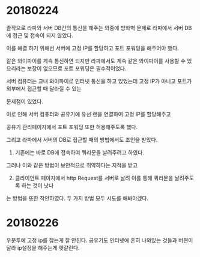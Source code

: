 # 20180224

졸작으로 라파와 서버 DB간의 통신을 해주는 와중에 방화벽 문제로 라파에서 서버 DB에 접근 및 접속이 되지 않았다.<br>

이를 해결 하기 위해선 서버에 고정 IP를 할당하고 포트 포워딩을 해주어야 했다.<br>

같은 와이파이를 계속 통신하면 되지만 라파에서도 계속 같은 와이파이를 사용할 수 있으리라는 보장이 없으므로 포트 포워딩은 필수적이었다.<br>

서버 컴퓨터는 교내 와이파이로 인터넷 통신을 하고 있었는데 고정 IP가 아니고 포트가 외부에서 접근할 때 달라질 수 있는<br>

문제점이 있었다.<br>

이로 인해 서버 컴퓨터와 공유기에 유선 랜을 연결하여 고정 IP를 할당해주고<br>

공유기 관리페이지에서 포트 포워딩 또한 허용해주도록 했다.<br>

그리고 라파에서 서버의 DB로 접근할 때의 방법에서도 조언을 받았다. <br>

1. 기존에는 바로 DB에 접속하여 쿼리문을 날려주려고 하였다.<br>

그러나 이와 같은 방법이 보안적으로 취약하다는 지적을 받고<br>

2. 클라이언트 페이지에서 http Request를 서버로 날려 이를 통해 쿼리문을 날려주도록 하는 것이 낫다<br>

는 방법을 또한 착안하였다. 두 가지 방법 모두 시도를 해봐야겠다.<br>

# 20180226

우분투에 고정 ip를 잡는게 잘 안된다. 공유기도 인터넷에 흔히 나와있는 것들과 버젼이 달라 ip설정을 해주는게 헷갈린다.
